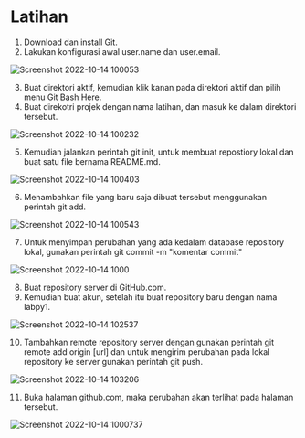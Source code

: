 # Latihan

1. Download dan install Git.
2. Lakukan konfigurasi awal user.name dan user.email.

![Screenshot 2022-10-14 100053](https://user-images.githubusercontent.com/115763475/195753489-4af8ad7c-dbb3-4b25-825f-b480c9baaf69.jpg)

3. Buat direktori aktif, kemudian klik kanan pada direktori aktif dan pilih menu Git Bash Here.
4. Buat direkotri projek dengan nama latihan, dan masuk ke dalam direktori tersebut.

![Screenshot 2022-10-14 100232](https://user-images.githubusercontent.com/115763475/195753901-47ed19a1-8b36-4a36-a64c-378e0f81b0a1.jpg)

5. Kemudian jalankan perintah git init, untuk membuat repostiory lokal dan buat satu file bernama README.md.

![Screenshot 2022-10-14 100403](https://user-images.githubusercontent.com/115763475/195754332-35084d77-e961-4375-a830-a1805ae70c04.jpg)

6. Menambahkan file yang baru saja dibuat tersebut menggunakan perintah git add.

![Screenshot 2022-10-14 100543](https://user-images.githubusercontent.com/115763475/195754695-7cb8c9c6-7604-4bf3-bd03-47689955f658.jpg)

7. Untuk menyimpan perubahan yang ada kedalam database repository lokal, gunakan perintah git commit -m "komentar commit"

![Screenshot 2022-10-14 1000](https://user-images.githubusercontent.com/115763475/195754858-44d21df0-d266-4a0d-bc55-6bd79a2e8f4d.jpg)

8. Buat repository server di GitHub.com.
9. Kemudian buat akun, setelah itu buat repository baru dengan nama labpy1.

![Screenshot 2022-10-14 102537](https://user-images.githubusercontent.com/115763475/195755482-ad5faf61-5b92-4227-bf4c-67745b28ce3f.jpg)

10. Tambahkan remote repository server dengan gunakan perintah git remote add origin [url] dan untuk mengirim perubahan pada lokal repository ke server gunakan perintah git push.

![Screenshot 2022-10-14 103206](https://user-images.githubusercontent.com/115763475/195756215-1bcf7dc3-452b-4c79-bad9-03ca5a868bc9.jpg)

11. Buka halaman github.com, maka perubahan akan terlihat pada halaman tersebut.

![Screenshot 2022-10-14 1000737](https://user-images.githubusercontent.com/115763475/195756946-bed66524-0bed-431e-a8a0-9cd39c26d7b4.jpg)
